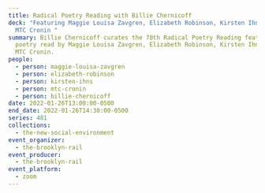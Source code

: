 ```yaml
---
title: Radical Poetry Reading with Billie Chernicoff
deck: "Featuring Maggie Louisa Zavgren, Elizabeth Robinson, Kirsten Ihns, and
  MTC Cronin "
summary: Billie Chernicoff curates the 70th Radical Poetry Reading featuring
  poetry read by Maggie Louisa Zavgren, Elizabeth Robinson, Kirsten Ihns, and
  MTC Cronin.
people:
  - person: maggie-louisa-zavgren
  - person: elizabeth-robinson
  - person: kirsten-ihns
  - person: mtc-cronin
  - person: billie-chernicoff
date: 2022-01-26T13:00:00-0500
end_date: 2022-01-26T14:30:00-0500
series: 481
collections:
  - the-new-social-environment
event_organizer:
  - the-brooklyn-rail
event_producer:
  - the-brooklyn-rail
event_platform:
  - zoom
---
```

